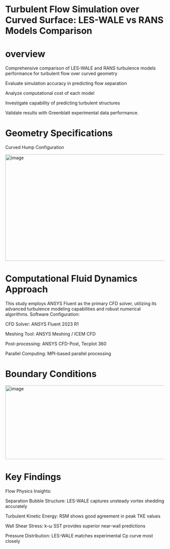 # Turbulent Flow Simulation over Curved Surface: LES-WALE vs RANS Models Comparison

# overview

Comprehensive comparison of LES-WALE and RANS turbulence models performance for turbulent flow over curved geometry

Evaluate simulation accuracy in predicting flow separation

Analyze computational cost of each model

Investigate capability of predicting turbulent structures

Validate results with Greenblatt experimental data performance.

   # Geometry Specifications

Curved Hump Configuration

<img width="800" height="336" alt="image" src="https://github.com/user-attachments/assets/ea775575-99b0-494b-b831-d3c628c96957" />


# Computational Fluid Dynamics Approach
This study employs ANSYS Fluent as the primary CFD solver, utilizing its advanced turbulence modeling capabilities and robust numerical algorithms.
Software Configuration:

CFD Solver: ANSYS Fluent 2023 R1

Meshing Tool: ANSYS Meshing / ICEM CFD

Post-processing: ANSYS CFD-Post, Tecplot 360

Parallel Computing: MPI-based parallel processing
# Boundary Conditions
<img width="807" height="233" alt="image" src="https://github.com/user-attachments/assets/75fee7c6-0f08-48f0-8468-1afa0d519ee5" />


# Key Findings
Flow Physics Insights:

Separation Bubble Structure: LES-WALE captures unsteady vortex shedding accurately

Turbulent Kinetic Energy: RSM shows good agreement in peak TKE values

Wall Shear Stress: k-ω SST provides superior near-wall predictions

Pressure Distribution: LES-WALE matches experimental Cp curve most closely

